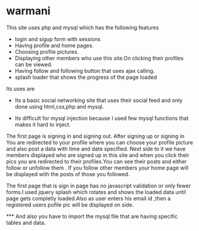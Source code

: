 warmani
=======
 
This site uses php and mysql which has the following features
 * login and sigup form with sessions
 * Having profile and home pages.
 * Choosing profile pictures.
 * Displaying other members who use this site.On clicking their profiles can be viewed.
 * Having follow and following button that uses ajax calling.
 * splash loader that shows the progress of the page loaded
 
Its uses are
 * Its a basic social networking site that uses their social feed and only done using html,css,php and mysql.
 
 * Its difficult for mysql injection because I used few mysql functions that makes it hard to inject.
 

The first page is signing in and signing out.
After signing up or signing in You are redirected to your profile where you can choose your profile picture and also post a data with time and date specified.
Next side to it we have members displayed who are signed up  in this site and when you click their pics you are redirected to their profiles.You can see their posts and 
either follow or unfollow them .
If you follow other members your home page will be displayed with the posts of those you followed.



The first page that is sign in page has no javascript validation or only fewer forms.I used jquery splash which rotates and shows the loaded data until page gets completly loaded.Also as user enters his email id ,then a registered users  pofile pic will be displayed on side.

  *** And also you have to import the mysql file that are having specific tables and data.



